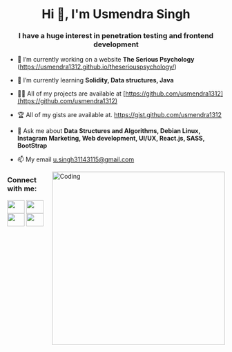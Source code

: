 <h1 align="center">Hi 👋, I'm Usmendra Singh</h1>
<h3 align="center">I have a huge interest in penetration testing and frontend development</h3>

- 🔭 I’m currently working on a website **The Serious Psychology** (https://usmendra1312.github.io/theseriouspsychology/)

- 🌱 I’m currently learning **Solidity, Data structures, Java**

- 👨‍💻 All of my projects are available at [https://github.com/usmendra1312](https://github.com/usmendra1312)

- 🏆 All of my gists are available at. https://gist.github.com/usmendra1312

- 💬 Ask me about **Data Structures and Algorithms, Debian Linux, Instagram Marketing, Web development, UI/UX, React.js, SASS, BootStrap**

- 📫 My email u.singh31143115@gmail.com

<img align="right" alt="Coding" width="400" src="https://cdn.dribbble.com/users/2646423/screenshots/5507196/computer.gif">
<h3 align="left">Connect with me:</h3>
<p align="left">
<a href="https://twitter.com/usmendra" target="blank"><img align="center" src="https://raw.githubusercontent.com/rahuldkjain/github-profile-readme-generator/master/src/images/icons/Social/twitter.svg" alt="" height="30" width="40" /></a>
<a href="https://linkedin.com/in/usmendrasingh" target="blank"><img align="center" src="https://raw.githubusercontent.com/rahuldkjain/github-profile-readme-generator/master/src/images/icons/Social/linked-in-alt.svg" alt="" height="30" width="40" /></a>
<a href="https://stackoverflow.com/users/19021413" target="blank"><img align="center" src="https://raw.githubusercontent.com/rahuldkjain/github-profile-readme-generator/master/src/images/icons/Social/stack-overflow.svg" alt="" height="30" width="40" /></a>
<a href="https://instagram.com/dhiraj_singh_b_d_b_y" target="blank"><img align="center" src="https://raw.githubusercontent.com/rahuldkjain/github-profile-readme-generator/master/src/images/icons/Social/instagram.svg" alt="" height="30" width="40" /></a>
</p>
